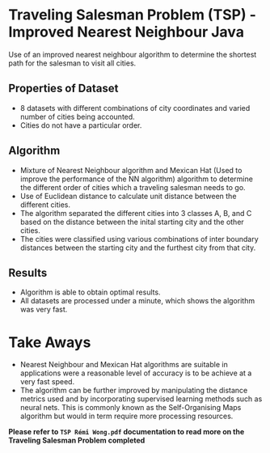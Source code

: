 # Traveling Salesman Problem (TSP) - Improved Nearest Neighbour Java
Use of an improved nearest neighbour algorithm to determine the shortest path for the salesman to visit all cities.


## Properties of Dataset
* 8 datasets with different combinations of city coordinates and varied number of cities being accounted.
* Cities do not have a particular order.

## Algorithm
- Mixture of Nearest Neighbour algorithm and Mexican Hat (Used to improve the performance of the NN algorithm) algorithm to determine the different order of cities which a traveling salesman needs to go.
- Use of Euclidean distance to calculate unit distance between the different cities.
- The algorithm separated the different cities into 3 classes A, B, and C based on the distance between the inital starting city and the other cities.
- The cities were classified using various combinations of inter boundary distances between the starting city and the furthest city from that city.

## Results
- Algorithm is able to obtain optimal results.
- All datasets are processed under a minute, which shows the algorithm was very fast.


# Take Aways
* Nearest Neighbour and Mexican Hat algorithms are suitable in applications were a reasonable level of accuracy is to be achieve at a very fast speed.
* The algorithm can be further improved by manipulating the distance metrics used and by incorporating supervised learning methods such as neural nets. This is commonly known as the Self-Organising Maps algorithm but would in term require more processing resources.

<b>Please refer to `TSP Rémi Wong.pdf` documentation to read more on the Traveling Salesman Problem completed</b>
